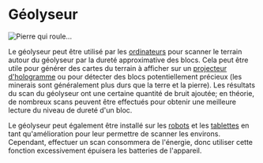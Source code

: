 # Géolyseur

![Pierre qui roule...](oredict:oc:geolyzer)

Le géolyseur peut être utilisé par les [ordinateurs](../general/computer.md) pour scanner le terrain autour du géolyseur par la dureté approximative des blocs. Cela peut être utile pour générer des cartes du terrain à afficher sur un [projecteur d'hologramme](hologram1.md) ou pour détecter des blocs potentiellement précieux (les minerais sont généralement plus durs que la terre et la pierre). Les résultats du scan du géolyseur ont une certaine quantité de bruit ajoutée; en théorie, de nombreux scans peuvent être effectués pour obtenir une meilleure lecture du niveau de dureté d'un bloc.

Le géolyseur peut également être installé sur les [robots](robot.md) et les [tablettes](../item/tablet.md) en tant qu'amélioration pour leur permettre de scanner les environs. Cependant, effectuer un scan consommera de l'énergie, donc utiliser cette fonction excessivement épuisera les batteries de l'appareil.
